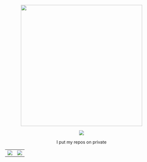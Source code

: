 <p>
<p align="center">
<img src="https://cdn.discordapp.com/attachments/528402384259645440/1021255589118103722/tenor_5.gif"  width="400" height="400"/>
</p>

<p>
<p align="center">
<a href="https://discord.com/users/527325769064644619"><img src="https://lanyard.cnrad.dev/api/527325769064644619"></a>
</p>

<p>
<p align="center">
I put my repos on private
</p>

<table>
  <tr>
    <td align="center" style="padding=0;width=50%;">
      <img src="https://github-readme-stats.vercel.app/api/?username=Expzr&show_icons=true&hide_border=true&hide_title=true&count_private=true&theme=dracula&count_private=true" />
    </td>
    <td align="center" style="padding=0;width=50%;">
      <img src="https://github-readme-stats.quantumlytangled.vercel.app/api/top-langs/?username=Expzr&layout=compact&show_icons=true&hide_border=true&count_private=true&theme=dracula" />
    </td>
  </tr>
</table>

